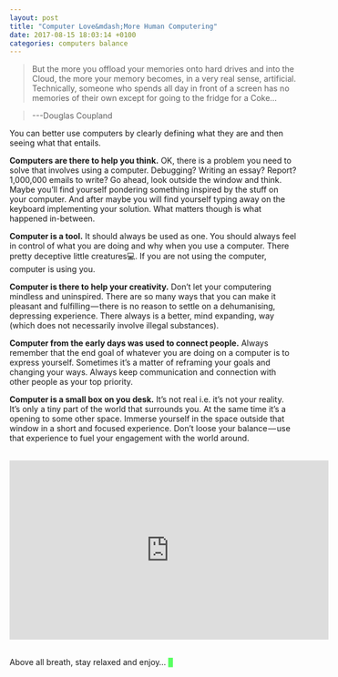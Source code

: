 ```yaml
---
layout: post
title: "Computer Love&mdash;More Human Computering"
date: 2017-08-15 18:03:14 +0100
categories: computers balance
---
```


> But the more you offload your memories onto hard drives and into the Cloud, the more your memory becomes, in a very real sense, artificial. Technically, someone who spends all day in front of a screen has no memories of their own except for going to the fridge for a Coke…

> ---Douglas Coupland

You can better use computers by clearly defining what they are and then seeing what that entails.

**Computers are there to help you think.** OK, there is a problem you need to solve that involves using a computer. Debugging? Writing an essay? Report? 1,000,000 emails to write? Go ahead, look outside the window and think. Maybe you’ll find yourself pondering something inspired by the stuff on your computer. And after maybe you will find yourself typing away on the keyboard implementing your solution. What matters though is what happened in-between.

**Computer is a tool.** It should always be used as one. You should always feel in control of what you are doing and why when you use a computer. There pretty deceptive little creatures💻. If you are not using the computer, computer is using you.

**Computer is there to help your creativity.** Don’t let your computering mindless and uninspired. There are so many ways that you can make it pleasant and fulfilling — there is no reason to settle on a dehumanising, depressing experience. There always is a better, mind expanding, way (which does not necessarily involve illegal substances).

**Computer from the early days was used to connect people.** Always remember that the end goal of whatever you are doing on a computer is to express yourself. Sometimes it’s a matter of reframing your goals and changing your ways. Always keep communication and connection with other people as your top priority.

**Computer is a small box on you desk.** It’s not real i.e. it’s not your reality. It’s only a tiny part of the world that surrounds you. At the same time it’s a opening to some other space. Immerse yourself in the space outside that window in a short and focused experience. Don’t loose your balance — use that experience to fuel your engagement with the world around.

<br>
<center>
<iframe width="560" height="315" src="https://www.youtube.com/embed/ZtWTUt2RZh0" frameborder="0" allowfullscreen></iframe>
</center>
<br>


Above all breath, stay relaxed and enjoy… <span style="color: #59ff62;">▊</span>
